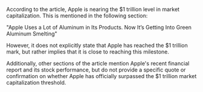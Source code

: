 According to the article, Apple is nearing the $1 trillion level in market capitalization. This is mentioned in the following section:

"Apple Uses a Lot of Aluminum in Its Products. Now It’s Getting Into Green Aluminum Smelting"

However, it does not explicitly state that Apple has reached the $1 trillion mark, but rather implies that it is close to reaching this milestone.

Additionally, other sections of the article mention Apple's recent financial report and its stock performance, but do not provide a specific quote or confirmation on whether Apple has officially surpassed the $1 trillion market capitalization threshold.